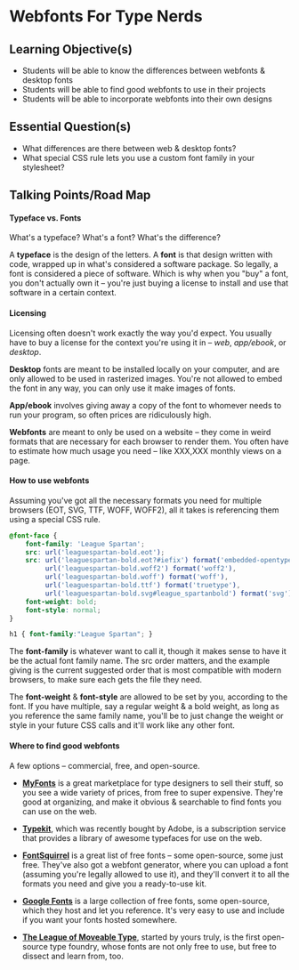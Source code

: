 
# Webfonts For Type Nerds

## Learning Objective(s)
- Students will be able to know the differences between webfonts & desktop fonts
- Students will be able to find good webfonts to use in their projects
- Students will be able to incorporate webfonts into their own designs

## Essential Question(s)
- What differences are there between web & desktop fonts?
- What special CSS rule lets you use a custom font family in your stylesheet?

## Talking Points/Road Map

#### Typeface vs. Fonts

What's a typeface? What's a font? What's the difference?

A **typeface** is the design of the letters. A **font** is that design written with code, wrapped up in what's considered a software package. So legally, a font is considered a piece of software. Which is why when you "buy" a font, you don't actually own it – you're just buying a license to install and use that software in a certain context.


#### Licensing

Licensing often doesn't work exactly the way you'd expect. You usually have to buy a license for the context you're using it in – *web*, *app/ebook*, or *desktop*. 

**Desktop** fonts are meant to be installed locally on your computer, and are only allowed to be used in rasterized images. You're not allowed to embed the font in any way, you can only use it make images of fonts.

**App/ebook** involves giving away a copy of the font to whomever needs to run your program, so often prices are ridiculously high.

**Webfonts** are meant to only be used on a website – they come in weird formats that are necessary for each browser to render them. You often have to estimate how much usage you need – like XXX,XXX monthly views on a page.

#### How to use webfonts

Assuming you've got all the necessary formats you need for multiple browsers (EOT, SVG, TTF, WOFF, WOFF2), all it takes is referencing them using a special CSS rule.

```css
@font-face {
    font-family: 'League Spartan';
    src: url('leaguespartan-bold.eot');
    src: url('leaguespartan-bold.eot?#iefix') format('embedded-opentype'),
         url('leaguespartan-bold.woff2') format('woff2'),
         url('leaguespartan-bold.woff') format('woff'),
         url('leaguespartan-bold.ttf') format('truetype'),
         url('leaguespartan-bold.svg#league_spartanbold') format('svg');
    font-weight: bold;
    font-style: normal;
}

h1 { font-family:"League Spartan"; }
```

The **font-family** is whatever want to call it, though it makes sense to have it be the actual font family name. The src order matters, and the example giving is the current suggested order that is most compatible with modern browsers, to make sure each gets the file they need.

The **font-weight** & **font-style** are allowed to be set by you, according to the font. If you have multiple, say a regular weight & a bold weight, as long as you reference the same family name, you'll be to just change the weight or style in your future CSS calls and it'll work like any other font.

#### Where to find good webfonts

A few options – commercial, free, and open-source.

- **[MyFonts](http://www.myfonts.com/)** is a great marketplace for type designers to sell their stuff, so you see a wide variety of prices, from free to super expensive. They're good at organizing, and make it obvious & searchable to find fonts you can use on the web.
- **[Typekit](https://typekit.com/)**, which was recently bought by Adobe, is a subscription service that provides a library of awesome typefaces for use on the web.

- **[FontSquirrel](http://www.fontsquirrel.com/)** is a great list of free fonts – some open-source, some just free. They've also got a webfont generator, where you can upload a font (assuming you're legally allowed to use it), and they'll convert it to all the formats you need and give you a ready-to-use kit.
- **[Google Fonts]()** is a large collection of free fonts, some open-source, which they host and let you reference. It's very easy to use and include if you want your fonts hosted somewhere.

- **[The League of Moveable Type](https://www.theleagueofmoveabletype.com/)**, started by yours truly, is the first open-source type foundry, whose fonts are not only free to use, but free to dissect and learn from, too.